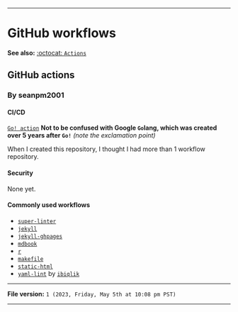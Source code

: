 
***

# GitHub workflows

**See also:** [:octocat: `Actions`](https://github.com/seanpm2001/Actions/)

## GitHub actions

### By seanpm2001

#### CI/CD

[`Go! action`](https://github.com/seanpm2001/Setup-Go2004-GitHubAction/) **Not to be confused with Google `Go`lang, which was created over 5 years after `Go!`** _(note the exclamation point)_

When I created this repository, I thought I had more than 1 workflow repository.

#### Security

None yet.

#### Commonly used workflows

- [`super-linter`](https://github.com/actions/)
- [`jekyll`](https://github.com/actions/)
- [`jekyll-ghpages`](https://github.com/actions/)
- [`mdbook`](https://github.com/actions/)
- [`r`](https://github.com/actions/)
- [`makefile`](https://github.com/actions/)
- [`static-html`](https://github.com/actions/)
- [`yaml-lint`](https://github.com/ibiqlik/action-yamllint/) by [`ibiqlik`](https://github.com/ibiqlik/)

***

**File version:** `1 (2023, Friday, May 5th at 10:08 pm PST)`

***
